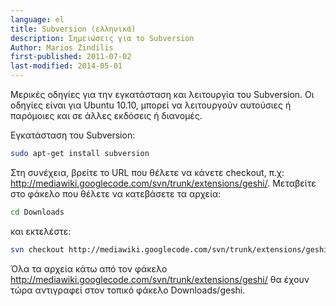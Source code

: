 ```yaml
---
language: el
title: Subversion (ελληνικά)
description: Σημειώσεις για το Subversion
Author: Marios Zindilis
first-published: 2011-07-02
last-modified: 2014-05-01
---
```


Μερικές οδηγίες για την εγκατάσταση και λειτουργία του Subversion. Οι 
οδηγίες είναι για Ubuntu 10.10, μπορεί να λειτουργούν αυτούσιες ή 
παρόμοιες και σε άλλες εκδόσεις ή διανομές.

Εγκατάσταση του Subversion:

```bash
sudo apt-get install subversion
```

Στη συνέχεια, βρείτε το URL που θέλετε να κάνετε checkout, π.χ: 
http://mediawiki.googlecode.com/svn/trunk/extensions/geshi/. 
Μεταβείτε στο φάκελο που θέλετε να κατεβάσετε τα αρχεία:

```bash
cd Downloads
```

και εκτελέστε:

```bash
svn checkout http://mediawiki.googlecode.com/svn/trunk/extensions/geshi/
```

Όλα τα αρχεία κάτω από τον φάκελο 
http://mediawiki.googlecode.com/svn/trunk/extensions/geshi/ 
θα έχουν τώρα αντιγραφεί στον τοπικό φάκελο Downloads/geshi. 
